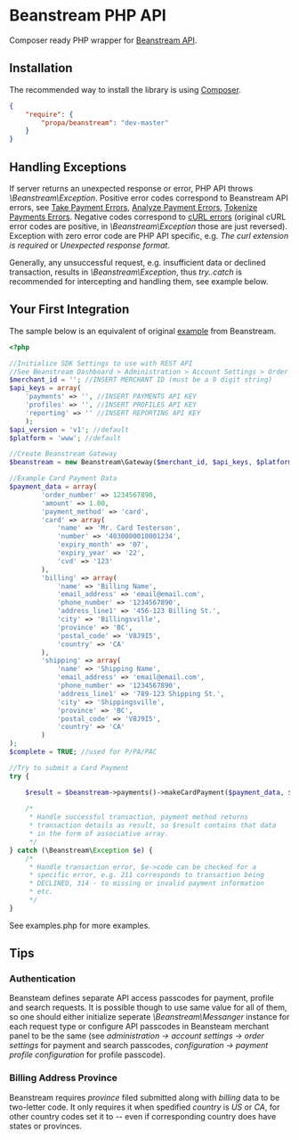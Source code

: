 Beanstream PHP API
==================

Composer ready PHP wrapper for [Beanstream API](http://developer.beanstream.com/documentation/).

## Installation

The recommended way to install the library is using [Composer](https://getcomposer.org).

```json
{
    "require": {
        "propa/beanstream": "dev-master"
    }
}
```

## Handling Exceptions

If server returns an unexpected response or error, PHP API throws *\Beanstream\Exception*.
Positive error codes correspond to Beanstream API errors, see
[Take Payment Errors](http://developer.beanstream.com/documentation/take-payments/errors/),
[Analyze Payment Errors](http://developer.beanstream.com/documentation/analyze-payments/errors/),
[Tokenize Payments Errors](http://developer.beanstream.com/documentation/tokenize-payments/errors/).
Negative codes correspond to [cURL errors](http://curl.haxx.se/libcurl/c/libcurl-errors.html)
(original cURL error codes are positive, in *\Beanstream\Exception* those are just reversed).
Exception with zero error code are PHP API specific, e.g. *The curl extension is required* or
*Unexpected response format*.

Generally, any unsuccessful request, e.g. insufficient data or declined transaction, results in *\Beanstream\Exception*,
thus *try..catch* is recommended for intercepting and handling them, see example below.

## Your First Integration

The sample below is an equivalent of original [example](http://developer.beanstream.com/documentation/your-first-integration/)
from Beanstream.

```php
<?php

//Initialize SDK Settings to use with REST API
//See Beanstream Dashboard > Administration > Account Settings > Order Settings
$merchant_id = ''; //INSERT MERCHANT ID (must be a 9 digit string)
$api_keys = array(
	'payments' => '', //INSERT PAYMENTS API KEY
	'profiles' => '', //INSERT PROFILES API KEY
	'reporting' => '' //INSERT REPORTING API KEY
	);
$api_version = 'v1'; //default
$platform = 'www'; //default

//Create Beanstream Gateway
$beanstream = new Beanstream\Gateway($merchant_id, $api_keys, $platform, $api_version);

//Example Card Payment Data
$payment_data = array(
        'order_number' => 1234567890,
        'amount' => 1.00,
        'payment_method' => 'card',
        'card' => array(
            'name' => 'Mr. Card Testerson',
            'number' => '4030000010001234',
            'expiry_month' => '07',
            'expiry_year' => '22',
            'cvd' => '123'
        ),
	    'billing' => array(
	        'name' => 'Billing Name',
	        'email_address' => 'email@email.com',
	        'phone_number' => '1234567890',
	        'address_line1' => '456-123 Billing St.',
	        'city' => 'Billingsville',
	        'province' => 'BC',
	        'postal_code' => 'V8J9I5',
	        'country' => 'CA'
		),
	    'shipping' => array(
	        'name' => 'Shipping Name',
	        'email_address' => 'email@email.com',
	        'phone_number' => '1234567890',
	        'address_line1' => '789-123 Shipping St.',
	        'city' => 'Shippingsville',
	        'province' => 'BC',
	        'postal_code' => 'V8J9I5',
	        'country' => 'CA'
		)
);
$complete = TRUE; //used for P/PA/PAC

//Try to submit a Card Payment
try {

	$result = $beanstream->payments()->makeCardPayment($payment_data, $complete);
    
    /*
     * Handle successful transaction, payment method returns
     * transaction details as result, so $result contains that data
     * in the form of associative array.
     */
} catch (\Beanstream\Exception $e) {
    /*
     * Handle transaction error, $e->code can be checked for a
     * specific error, e.g. 211 corresponds to transaction being
     * DECLINED, 314 - to missing or invalid payment information
     * etc.
     */
}
```

See examples.php for more examples.

## Tips

### Authentication

Beansteam defines separate API access passcodes for payment, profile and search requests. It is possible though
to use same value for all of them, so one should either initialize seperate *\Beanstream\Messanger* instance
for each request type or configure API passcodes in Beansteam merchant panel to be the same (see
*administration -> account settings -> order settings* for payment and search passcodes,
*configuration -> payment profile configuration* for profile passcode).

### Billing Address Province

Beanstream requires *province* filed submitted along with *billing* data to be two-letter code. It only requires it when
spedified *country* is *US* or *CA*, for other country codes set it to *--* even if corresponding country does have states
or provinces.
